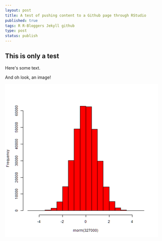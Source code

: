 ```yaml
--- 
layout: post
title: A test of pushing content to a Github page through RStudio
published: true
tags: R R-Bloggers Jekyll github
type: post
status: publish
---
```

 
## This is only a test
 
Here's some text.
 
And oh look, an image!
 
![plot of chunk hist](/figures/hist-1.png)
 
